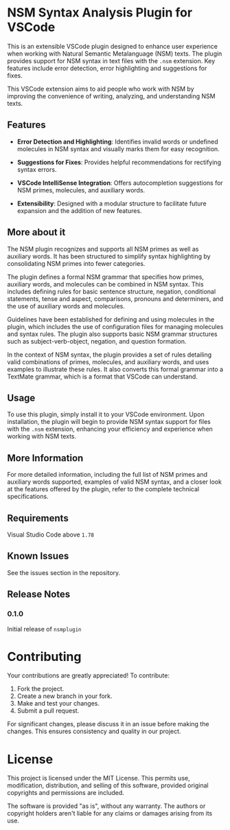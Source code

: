 # NSM Syntax Analysis Plugin for VSCode

This is an extensible VSCode plugin designed to enhance user experience when working with Natural Semantic Metalanguage (NSM) texts. The plugin provides support for NSM syntax in text files with the `.nsm` extension. Key features include error detection, error highlighting and suggestions for fixes.

This VSCode extension aims to aid people who work with NSM by improving the convenience of writing, analyzing, and understanding NSM texts.

## Features

- **Error Detection and Highlighting**: Identifies invalid words or undefined molecules in NSM syntax and visually marks them for easy recognition.

- **Suggestions for Fixes**: Provides helpful recommendations for rectifying syntax errors.

- **VSCode IntelliSense Integration**: Offers autocompletion suggestions for NSM primes, molecules, and auxiliary words.

- **Extensibility**: Designed with a modular structure to facilitate future expansion and the addition of new features.

## More about it

The NSM plugin recognizes and supports all NSM primes as well as auxiliary words. It has been structured to simplify syntax highlighting by consolidating NSM primes into fewer categories.

The plugin defines a formal NSM grammar that specifies how primes, auxiliary words, and molecules can be combined in NSM syntax. This includes defining rules for basic sentence structure, negation, conditional statements, tense and aspect, comparisons, pronouns and determiners, and the use of auxiliary words and molecules.

Guidelines have been established for defining and using molecules in the plugin, which includes the use of configuration files for managing molecules and syntax rules. The plugin also supports basic NSM grammar structures such as subject-verb-object, negation, and question formation.

In the context of NSM syntax, the plugin provides a set of rules detailing valid combinations of primes, molecules, and auxiliary words, and uses examples to illustrate these rules. It also converts this formal grammar into a TextMate grammar, which is a format that VSCode can understand.

## Usage

To use this plugin, simply install it to your VSCode environment. Upon installation, the plugin will begin to provide NSM syntax support for files with the `.nsm` extension, enhancing your efficiency and experience when working with NSM texts.

## More Information

For more detailed information, including the full list of NSM primes and auxiliary words supported, examples of valid NSM syntax, and a closer look at the features offered by the plugin, refer to the complete technical specifications.

## Requirements

Visual Studio Code above `1.78`

## Known Issues

See the issues section in the repository.

## Release Notes

### 0.1.0

Initial release of `nsmplugin`

# Contributing

Your contributions are greatly appreciated! To contribute:

1. Fork the project.
2. Create a new branch in your fork.
3. Make and test your changes.
4. Submit a pull request.

For significant changes, please discuss it in an issue before making the changes. This ensures consistency and quality in our project.

# License

This project is licensed under the MIT License. This permits use, modification, distribution, and selling of this software, provided original copyrights and permissions are included.

The software is provided "as is", without any warranty. The authors or copyright holders aren't liable for any claims or damages arising from its use.
